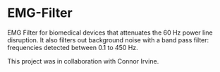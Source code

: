 # EMG-Filter
EMG Filter for biomedical devices that attenuates the 60 Hz power line disruption. It also filters out background noise with a band pass filter: frequencies detected between 0.1 to 450 Hz.

This project was in collaboration with Connor Irvine.
